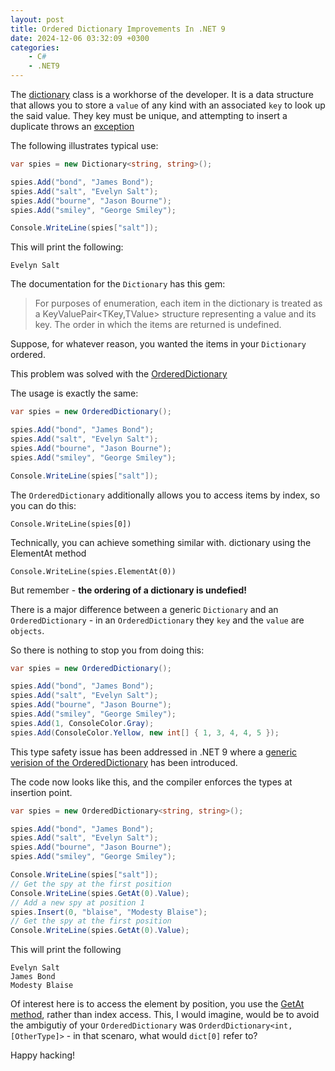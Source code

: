 ```yaml
---
layout: post
title: Ordered Dictionary Improvements In .NET 9
date: 2024-12-06 03:32:09 +0300
categories:
    - C#
    - .NET9
---
```


The [dictionary](https://learn.microsoft.com/en-us/dotnet/api/system.collections.generic.dictionary-2?view=net-9.0) class is a workhorse of the developer. It is a data structure that allows you to store a `value` of any kind with an associated `key` to look up the said value. They key must be unique, and attempting to insert a duplicate throws an [exception](https://learn.microsoft.com/en-us/dotnet/api/system.argumentexception?view=net-9.0)

The following illustrates typical use:

```csharp
var spies = new Dictionary<string, string>();

spies.Add("bond", "James Bond");
spies.Add("salt", "Evelyn Salt");
spies.Add("bourne", "Jason Bourne");
spies.Add("smiley", "George Smiley");

Console.WriteLine(spies["salt"]);
```

This will print the following:

```plaintext
Evelyn Salt
```

The documentation for the `Dictionary` has this gem:

> For purposes of enumeration, each item in the dictionary is treated as a KeyValuePair<TKey,TValue> structure representing a value and its key. The order in which the items are returned is undefined.
> 

Suppose, for whatever reason, you wanted the items in your `Dictionary` ordered.

This problem was solved with the [OrderedDictionary](https://learn.microsoft.com/en-us/dotnet/api/system.collections.specialized.ordereddictionary?view=net-9.0)

The usage is exactly the same:

```csharp
var spies = new OrderedDictionary();

spies.Add("bond", "James Bond");
spies.Add("salt", "Evelyn Salt");
spies.Add("bourne", "Jason Bourne");
spies.Add("smiley", "George Smiley");

Console.WriteLine(spies["salt"]);
```

The `OrderedDictionary` additionally allows you to access items by index, so you can do this:

```charp
Console.WriteLine(spies[0])
```

Technically, you can achieve something similar with. dictionary using the ElementAt method

```charp
Console.WriteLine(spies.ElementAt(0))
```

But remember - **the ordering of a dictionary is undefied!**

There is a major difference between a generic `Dictionary` and an `OrderedDictionary` - in an `OrderedDictionary` they `key` and the `value` are `objects`.

So there is nothing to stop you from doing this:

```csharp
var spies = new OrderedDictionary();

spies.Add("bond", "James Bond");
spies.Add("salt", "Evelyn Salt");
spies.Add("bourne", "Jason Bourne");
spies.Add("smiley", "George Smiley");
spies.Add(1, ConsoleColor.Gray);
spies.Add(ConsoleColor.Yellow, new int[] { 1, 3, 4, 4, 5 });
```

This type safety issue has been addressed in .NET 9 where a [generic verision of the OrderedDictionary](https://learn.microsoft.com/en-us/dotnet/api/system.collections.generic.ordereddictionary-2?view=net-9.0) has been introduced.

The code now looks like this, and the compiler enforces the types at insertion point.

```csharp
var spies = new OrderedDictionary<string, string>();

spies.Add("bond", "James Bond");
spies.Add("salt", "Evelyn Salt");
spies.Add("bourne", "Jason Bourne");
spies.Add("smiley", "George Smiley");

Console.WriteLine(spies["salt"]);
// Get the spy at the first position
Console.WriteLine(spies.GetAt(0).Value);
// Add a new spy at position 1
spies.Insert(0, "blaise", "Modesty Blaise");
// Get the spy at the first position
Console.WriteLine(spies.GetAt(0).Value);
```

This will print the following

```plaintext
Evelyn Salt
James Bond
Modesty Blaise
```

Of interest here is to access the element by position, you use the [GetAt method](https://learn.microsoft.com/en-us/dotnet/api/system.collections.generic.ordereddictionary-2.getat?view=net-9.0), rather than index access. This, I would imagine, would be to avoid the ambigutiy of your `OrderedDictionary` was `OrderdDictionary<int,[OtherType]>` - in that scenaro, what would `dict[0]` refer to?

Happy hacking!